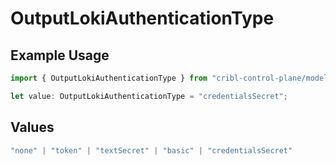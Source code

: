 # OutputLokiAuthenticationType

## Example Usage

```typescript
import { OutputLokiAuthenticationType } from "cribl-control-plane/models";

let value: OutputLokiAuthenticationType = "credentialsSecret";
```

## Values

```typescript
"none" | "token" | "textSecret" | "basic" | "credentialsSecret"
```